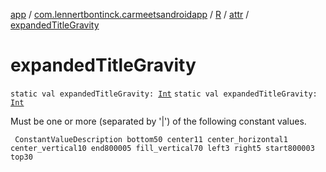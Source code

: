 [app](../../../index.md) / [com.lennertbontinck.carmeetsandroidapp](../../index.md) / [R](../index.md) / [attr](index.md) / [expandedTitleGravity](./expanded-title-gravity.md)

# expandedTitleGravity

`static val expandedTitleGravity: `[`Int`](https://kotlinlang.org/api/latest/jvm/stdlib/kotlin/-int/index.html)
`static val expandedTitleGravity: `[`Int`](https://kotlinlang.org/api/latest/jvm/stdlib/kotlin/-int/index.html)

Must be one or more (separated by '|') of the following constant values.

     ConstantValueDescription bottom50 center11 center_horizontal1 center_vertical10 end800005 fill_vertical70 left3 right5 start800003 top30

